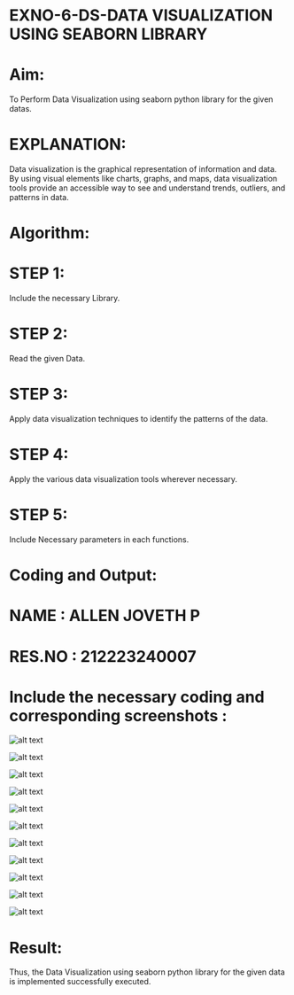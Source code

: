 # EXNO-6-DS-DATA VISUALIZATION USING SEABORN LIBRARY

# Aim:
  To Perform Data Visualization using seaborn python library for the given datas.

# EXPLANATION:
Data visualization is the graphical representation of information and data. By using visual elements like charts, graphs, and maps, data visualization tools provide an accessible way to see and understand trends, outliers, and patterns in data.

# Algorithm:
# STEP 1:
   Include the necessary Library.

# STEP 2:
   Read the given Data.

# STEP 3:
   Apply data visualization techniques to identify the patterns of the data.

# STEP 4:
   Apply the various data visualization tools wherever necessary.

# STEP 5:
   Include Necessary parameters in each functions.

# Coding and Output:
# NAME : ALLEN JOVETH P
# RES.NO : 212223240007
# Include the necessary coding and corresponding screenshots :

![alt text](u6-1.png)

![alt text](u6-2.png)

![alt text](u6-3.png)

![alt text](u6-4.png)

![alt text](u6-5.png)

![alt text](u6-6.png)

![alt text](u6-7.png)

![alt text](u6-8.png)

![alt text](u6-9.png)

![alt text](u6-10.png)

![alt text](u6-11.png)

# Result:
 Thus, the Data Visualization using seaborn python library for the given data is implemented successfully executed.
